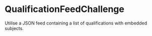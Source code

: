 QualificationFeedChallenge
==========================

Utilise a JSON feed containing a list of qualifications with embedded subjects.
